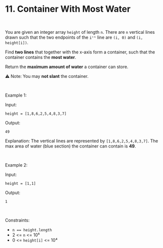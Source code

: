 # 11. Container With Most Water

<br>  

You are given an integer array `height` of length `n`.
There are `n` vertical lines drawn such that the two endpoints of the `iᵗʰ` line are `(i, 0)` and `(i, height[i])`.

Find **two lines** that together with the x-axis form a container, such that the container contains the **most water**.

Return the **maximum amount of water** a container can store.

⚠️ Note: You may **not slant** the container.

<br>  

Example 1:

Input:

```
height = [1,8,6,2,5,4,8,3,7]
```

Output:

```
49
```

Explanation:
The vertical lines are represented by `[1,8,6,2,5,4,8,3,7]`.
The max area of water (blue section) the container can contain is **49**.

<br>  

Example 2:

Input:

```
height = [1,1]
```

Output:

```
1
```

<br>  

Constraints:

* `n == height.length`
* 2 <= `n` <= 10⁵
* 0 <= `height[i]` <= 10⁴